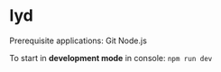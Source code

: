 # lyd

Prerequisite applications:
Git
Node.js

To start in **development mode** in console: 
`npm run dev`
